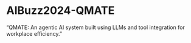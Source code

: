 # AIBuzz2024-QMATE
“QMATE: An agentic AI system built using LLMs and tool integration for workplace efficiency.”
